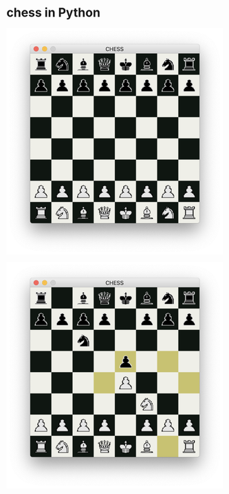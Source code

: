 # chess in Python

![Chess Game](/images/readme_img_1.png)

![Chess Game 2](/images/readme_img_2.png)
